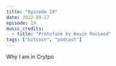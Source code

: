 ```yaml
---
title: "Episode 19"
date: 2022-09-27
episode: 19
music_credits:
  - title: "Protofunk by Kevin MacLeod"
tags: ["bitcoin", "podcast"]
---
```


Why I am in Crytpo